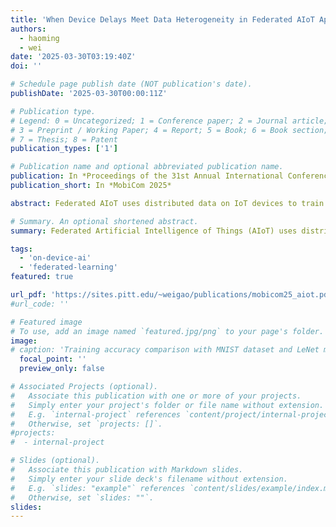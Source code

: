 ```yaml
---
title: 'When Device Delays Meet Data Heterogeneity in Federated AIoT Applications'
authors:
  - haoming
  - wei
date: '2025-03-30T03:19:40Z'
doi: ''

# Schedule page publish date (NOT publication's date).
publishDate: '2025-03-30T00:00:11Z'

# Publication type.
# Legend: 0 = Uncategorized; 1 = Conference paper; 2 = Journal article;
# 3 = Preprint / Working Paper; 4 = Report; 5 = Book; 6 = Book section;
# 7 = Thesis; 8 = Patent
publication_types: ['1']

# Publication name and optional abbreviated publication name.
publication: In *Proceedings of the 31st Annual International Conference on Mobile Computing and Networking (MobiCom 2025)'
publication_short: In *MobiCom 2025*

abstract: Federated AIoT uses distributed data on IoT devices to train AI models. However, in practical AIoT systems, heterogeneous devices cause data heterogeneity and varying amounts of device staleness, which can reduce model performance or increase federated training time. When addressing the impact of device delays, existing FL frameworks improperly consider it as independent from data heterogeneity. In this paper, we explore a scenario where device delays and data heterogeneity are closely correlated, and propose FedDC, a new technique to mitigate the impact of device delays in such cases. Our basic idea is to use gradient inversion to learn knowledge about device’s local data distribution and use such knowledge to compensate the impact of device delays on devices’ model updates. Experiment results on heterogeneous IoT devices show that FedDC can improve the FL performance by 34% with high amounts of device delays, without impairing the devices’ local data privacy.

# Summary. An optional shortened abstract.
summary: Federated Artificial Intelligence of Things (AIoT) uses distributed data on IoT devices to train AI models. However, in practical AIoT systems, heterogeneous devices cause data heterogeneity and varying amounts of device staleness, which can reduce model performance or increase federated training time. Existing FL frameworks improperly consider device delays as independent from data heterogeneity. Our work explore a scenario where device delays and data heterogeneity are closely correlated, and propose FedDC, a new technique to mitigate the impact of such device delays. Our basic idea is to use gradient inversion to learn knowledge about device’s local data distribution and use such knowledge to compensate the impact of device delays on devices’ model updates. Experiment shows that FedDC can improve the FL performance by 34% with high amounts of device delays, without impairing the devices’ local data privacy.

tags:
  - 'on-device-ai'
  - 'federated-learning'
featured: true

url_pdf: 'https://sites.pitt.edu/~weigao/publications/mobicom25_aiot.pdf'
#url_code: ''

# Featured image
# To use, add an image named `featured.jpg/png` to your page's folder.
image:
# caption: 'Training accuracy comparison with MNIST dataset and LeNet model'
  focal_point: ''
  preview_only: false

# Associated Projects (optional).
#   Associate this publication with one or more of your projects.
#   Simply enter your project's folder or file name without extension.
#   E.g. `internal-project` references `content/project/internal-project/index.md`.
#   Otherwise, set `projects: []`.
#projects:
#  - internal-project

# Slides (optional).
#   Associate this publication with Markdown slides.
#   Simply enter your slide deck's filename without extension.
#   E.g. `slides: "example"` references `content/slides/example/index.md`.
#   Otherwise, set `slides: ""`.
slides:
---
```


